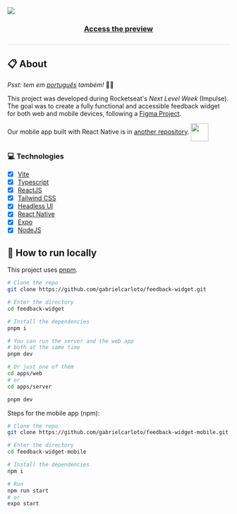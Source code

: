 ![](https://ik.imagekit.io/698xlahbaqz/banner_R1q_NNbbl.png?ik-sdk-version=javascript-1.4.3&updatedAt=1651710084162)

<h3 align="center"><a href="https://feedget-gabrielcarloto.vercel.app/">Access the preview</a></h3>

<div style='height: 1px; width: 100%; background-color: #A7ACB155; margin: 25px 0'></div>

## :clipboard: About

*Psst: tem em [português](/README-pt.md) também!* :raising_hand_man:

This project was developed during Rocketseat's _Next Level Week_ (Impulse). The goal was to create a fully functional and accessible feedback widget for both web and mobile devices, following a [Figma Project](https://www.figma.com/community/file/1102912516166573468).

Our mobile app built with React Native is in [another repository](https://github.com/gabrielcarloto/feedback-widget-mobile). <img src="https://tse2.mm.bing.net/th?id=OIP.1Y_BTi3nYnDC1uhCdalN3wAAAA" width="40" style="vertical-align:middle" />

### :computer: Technologies

- [X] [Vite](https://vitejs.dev/)
- [X] [Typescript](https://www.typescriptlang.org/)
- [X] [ReactJS](https://reactjs.org/)
- [X] [Tailwind CSS](https://tailwindcss.com/)
- [X] [Headless UI](https://headlessui.dev/)
- [X] [React Native](https://reactnative.dev/)
- [X] [Expo](https://expo.dev/)
- [X] [NodeJS](https://nodejs.org/en/)

## :running: How to run locally

This project uses [pnpm](https://pnpm.io/).

```bash
# Clone the repo
git clone https://github.com/gabrielcarloto/feedback-widget.git

# Enter the directory
cd feedback-widget

# Install the dependencies
pnpm i

# You can run the server and the web app
# both at the same time
pnpm dev

# Or just one of them
cd apps/web 
# or
cd apps/server

pnpm dev
```

Steps for the mobile app (npm):

```bash
# Clone the repo
git clone https://github.com/gabrielcarloto/feedback-widget-mobile.git

# Enter the directory
cd feedback-widget-mobile

# Install the dependencies
npm i

# Run
npm run start 
# or
expo start
```